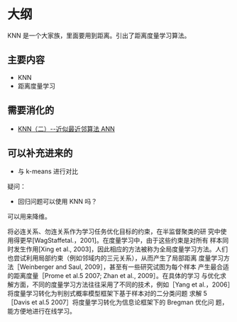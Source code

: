 
# 大纲

KNN 是一个大家族，里面要用到距离。引出了距离度量学习算法。



## 主要内容

- KNN
- 距离度量学习




## 需要消化的

- [KNN（二）--近似最近邻算法 ANN](https://blog.csdn.net/App_12062011/article/details/51986745)

## 可以补充进来的


- 与 k-means 进行对比

疑问：

- 回归问题可以使用 KNN 吗？



可以用来降维。


将必连关系、勿连关系作为学习任务优化目标的约束，在半监督聚类的研 究中使用得更早[WagStaffetal.，2001]。在度量学习中，由于这些约束是对所有 样本同时发生作用[Xing et al., 2003]，因此相应的方法被称为全局度量学习方法。人们也尝试利用局部约束（例如邻域内的三元关系），从而产生了局部距离 度量学习方法［Weinberger and Saul, 2009］，甚至有一些研究试图为每个样本 产生最合适的距离度量［Prome et al.5 2007; Zhan et al., 2009］。在具体的学习 与优化求解方面，不同的度量学习方法往往采用了不同的技术，例如［Yang et al.，2006］将度量学习转化为判别式概率模型框架下基于样本对的二分类问题 求解 5 ［Davis et al.5 2007］将度量学习转化为信息论框架下的 Bregman 优化问 题，能方便地进行在线学习。
